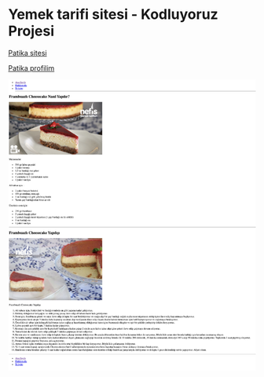 # Yemek tarifi sitesi - Kodluyoruz Projesi

[Patika sitesi](patika.dev)

[Patika profilim](https://app.patika.dev/EfeErsan)



![Sitenin resmi](https://github.com/EfeErsan/yemek_tarifi/blob/main/image/Ekran%20Resmi%202023-03-24%2003.56.43.png)

